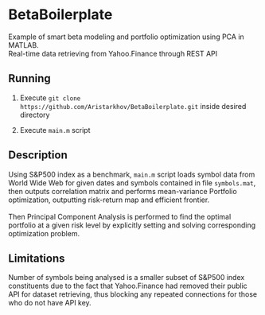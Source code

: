 # BetaBoilerplate

Example of smart beta modeling and portfolio optimization using PCA in MATLAB.  
Real-time data retrieving from Yahoo.Finance through REST API

## Running

1. Execute `git clone https://github.com/Aristarkhov/BetaBoilerplate.git`
inside desired directory

2. Execute `main.m` script

## Description

Using S&P500 index as a benchmark, `main.m` script loads symbol data from World Wide Web for given dates and symbols contained in file `symbols.mat`, then outputs correlation   matrix and performs mean-variance Portfolio optimization, outputting   risk-return map and efficient frontier.<br>  
Then Principal Component Analysis is performed to find the optimal   portfolio at a given risk level by explicitly setting and solving  corresponding optimization problem.   

## Limitations

Number of symbols being analysed is a smaller subset of S&P500 index constituents due to the fact that Yahoo.Finance had removed their public API for dataset retrieving, thus blocking any repeated connections for those who do not have API key.